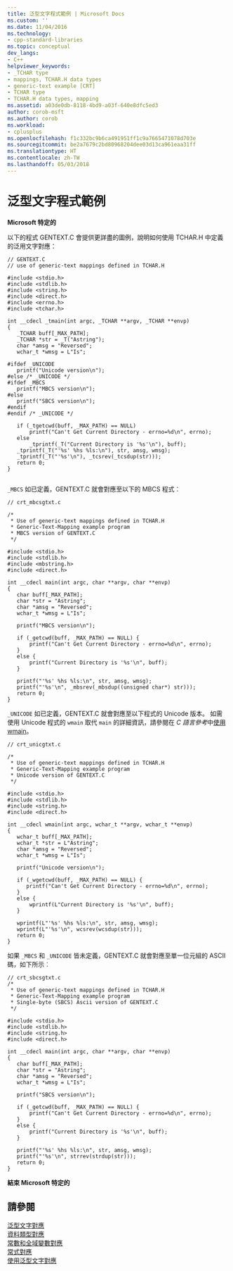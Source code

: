 ```yaml
---
title: 泛型文字程式範例 | Microsoft Docs
ms.custom: ''
ms.date: 11/04/2016
ms.technology:
- cpp-standard-libraries
ms.topic: conceptual
dev_langs:
- C++
helpviewer_keywords:
- _TCHAR type
- mappings, TCHAR.H data types
- generic-text example [CRT]
- TCHAR type
- TCHAR.H data types, mapping
ms.assetid: a03de0db-8118-4bd9-a03f-640e8dfc5ed3
author: corob-msft
ms.author: corob
ms.workload:
- cplusplus
ms.openlocfilehash: f1c332bc9b6ca491951ff1c9a7665471078d703e
ms.sourcegitcommit: be2a7679c2bd80968204dee03d13ca961eaa31ff
ms.translationtype: HT
ms.contentlocale: zh-TW
ms.lasthandoff: 05/03/2018
---
```

# <a name="a-sample-generic-text-program"></a>泛型文字程式範例
**Microsoft 特定的**  
  
 以下的程式 GENTEXT.C 會提供更詳盡的圖例，說明如何使用 TCHAR.H 中定義的泛用文字對應：  
  
```  
// GENTEXT.C  
// use of generic-text mappings defined in TCHAR.H  
  
#include <stdio.h>  
#include <stdlib.h>  
#include <string.h>  
#include <direct.h>  
#include <errno.h>  
#include <tchar.h>  
  
int __cdecl _tmain(int argc, _TCHAR **argv, _TCHAR **envp)  
{  
   _TCHAR buff[_MAX_PATH];  
   _TCHAR *str = _T("Astring");  
   char *amsg = "Reversed";  
   wchar_t *wmsg = L"Is";  
  
#ifdef _UNICODE  
   printf("Unicode version\n");  
#else /* _UNICODE */  
#ifdef _MBCS  
   printf("MBCS version\n");  
#else  
   printf("SBCS version\n");  
#endif  
#endif /* _UNICODE */  
  
   if (_tgetcwd(buff, _MAX_PATH) == NULL)  
       printf("Can't Get Current Directory - errno=%d\n", errno);  
   else  
       _tprintf(_T("Current Directory is '%s'\n"), buff);  
   _tprintf(_T("'%s' %hs %ls:\n"), str, amsg, wmsg);  
   _tprintf(_T("'%s'\n"), _tcsrev(_tcsdup(str)));  
   return 0;  
}  
  
```  
  
 `_MBCS` 如已定義，GENTEXT.C 就會對應至以下的 MBCS 程式︰  
  
```  
// crt_mbcsgtxt.c  
  
/*   
 * Use of generic-text mappings defined in TCHAR.H  
 * Generic-Text-Mapping example program  
 * MBCS version of GENTEXT.C  
 */  
  
#include <stdio.h>  
#include <stdlib.h>  
#include <mbstring.h>  
#include <direct.h>  
  
int __cdecl main(int argc, char **argv, char **envp)  
{  
   char buff[_MAX_PATH];  
   char *str = "Astring";  
   char *amsg = "Reversed";  
   wchar_t *wmsg = L"Is";  
  
   printf("MBCS version\n");  
  
   if (_getcwd(buff, _MAX_PATH) == NULL) {  
       printf("Can't Get Current Directory - errno=%d\n", errno);  
   }  
   else {  
       printf("Current Directory is '%s'\n", buff);  
   }  
  
   printf("'%s' %hs %ls:\n", str, amsg, wmsg);  
   printf("'%s'\n", _mbsrev(_mbsdup((unsigned char*) str)));  
   return 0;  
}  
```  
  
 `_UNICODE` 如已定義，GENTEXT.C 就會對應至以下程式的 Unicode 版本。 如需使用 Unicode 程式的 `wmain` 取代 `main` 的詳細資訊，請參閱在 *C 語言參考*中[使用 wmain](../c-language/using-wmain.md)。  
  
```  
// crt_unicgtxt.c  
  
/*   
 * Use of generic-text mappings defined in TCHAR.H  
 * Generic-Text-Mapping example program  
 * Unicode version of GENTEXT.C  
 */  
  
#include <stdio.h>  
#include <stdlib.h>  
#include <string.h>  
#include <direct.h>  
  
int __cdecl wmain(int argc, wchar_t **argv, wchar_t **envp)  
{  
   wchar_t buff[_MAX_PATH];  
   wchar_t *str = L"Astring";  
   char *amsg = "Reversed";  
   wchar_t *wmsg = L"Is";  
  
   printf("Unicode version\n");  
  
   if (_wgetcwd(buff, _MAX_PATH) == NULL) {  
      printf("Can't Get Current Directory - errno=%d\n", errno);  
   }  
   else {  
       wprintf(L"Current Directory is '%s'\n", buff);  
   }  
  
   wprintf(L"'%s' %hs %ls:\n", str, amsg, wmsg);  
   wprintf(L"'%s'\n", wcsrev(wcsdup(str)));  
   return 0;  
}  
```  
  
 如果 `_MBCS` 和 `_UNICODE` 皆未定義，GENTEXT.C 就會對應至單一位元組的 ASCII 碼，如下所示︰  
  
```  
// crt_sbcsgtxt.c  
/*   
 * Use of generic-text mappings defined in TCHAR.H  
 * Generic-Text-Mapping example program  
 * Single-byte (SBCS) Ascii version of GENTEXT.C  
 */  
  
#include <stdio.h>  
#include <stdlib.h>  
#include <string.h>  
#include <direct.h>  
  
int __cdecl main(int argc, char **argv, char **envp)  
{  
   char buff[_MAX_PATH];  
   char *str = "Astring";  
   char *amsg = "Reversed";  
   wchar_t *wmsg = L"Is";  
  
   printf("SBCS version\n");  
  
   if (_getcwd(buff, _MAX_PATH) == NULL) {  
       printf("Can't Get Current Directory - errno=%d\n", errno);  
   }  
   else {  
       printf("Current Directory is '%s'\n", buff);  
   }  
  
   printf("'%s' %hs %ls:\n", str, amsg, wmsg);  
   printf("'%s'\n", strrev(strdup(str)));  
   return 0;  
}  
```  
  
 **結束 Microsoft 特定的**  
  
## <a name="see-also"></a>請參閱  
 [泛型文字對應](../c-runtime-library/generic-text-mappings.md)   
 [資料類型對應](../c-runtime-library/data-type-mappings.md)   
 [常數和全域變數對應](../c-runtime-library/constant-and-global-variable-mappings.md)   
 [常式對應](../c-runtime-library/routine-mappings.md)   
 [使用泛型文字對應](../c-runtime-library/using-generic-text-mappings.md)